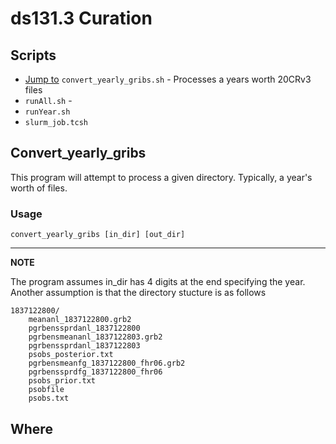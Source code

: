 # ds131.3 Curation

## Scripts

- [Jump to](#Convert_yearly_gribs) `convert_yearly_gribs.sh` - Processes a years worth 20CRv3 files
- `runAll.sh` - 
- `runYear.sh`
- `slurm_job.tcsh`

## Convert_yearly_gribs

This program will attempt to process a given directory. Typically, a year's worth of files.

### Usage
```
convert_yearly_gribs [in_dir] [out_dir]
```

---
**NOTE**

The program assumes in_dir has 4 digits at the end specifying the year. 
Another assumption is that the directory stucture is as follows
```
1837122800/
    meananl_1837122800.grb2       
    pgrbenssprdanl_1837122800       
    pgrbensmeananl_1837122803.grb2       
    pgrbenssprdanl_1837122803       
    psobs_posterior.txt
    pgrbensmeanfg_1837122800_fhr06.grb2
    pgrbenssprdfg_1837122800_fhr06  
    psobs_prior.txt
    psobfile             
    psobs.txt
```
Where 
-----
